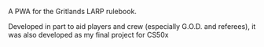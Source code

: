 A PWA for the Gritlands LARP rulebook.

Developed in part to aid players and crew (especially G.O.D. and referees), it was also developed as my final project for CS50x

